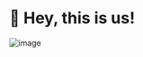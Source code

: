 # 👋 Hey, this is us!
![image](https://user-images.githubusercontent.com/65432314/213935450-31dc1a04-611c-41d9-b70f-3632fb2522a4.png)
